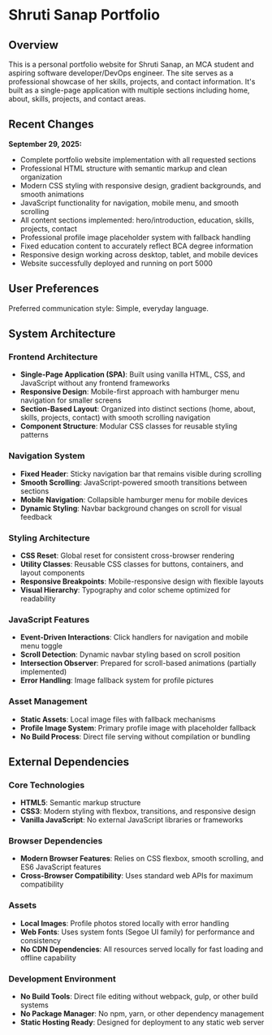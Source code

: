 # Shruti Sanap Portfolio

## Overview

This is a personal portfolio website for Shruti Sanap, an MCA student and aspiring software developer/DevOps engineer. The site serves as a professional showcase of her skills, projects, and contact information. It's built as a single-page application with multiple sections including home, about, skills, projects, and contact areas.

## Recent Changes

**September 29, 2025:**
- Complete portfolio website implementation with all requested sections
- Professional HTML structure with semantic markup and clean organization  
- Modern CSS styling with responsive design, gradient backgrounds, and smooth animations
- JavaScript functionality for navigation, mobile menu, and smooth scrolling
- All content sections implemented: hero/introduction, education, skills, projects, contact
- Professional profile image placeholder system with fallback handling
- Fixed education content to accurately reflect BCA degree information
- Responsive design working across desktop, tablet, and mobile devices
- Website successfully deployed and running on port 5000

## User Preferences

Preferred communication style: Simple, everyday language.

## System Architecture

### Frontend Architecture
- **Single-Page Application (SPA)**: Built using vanilla HTML, CSS, and JavaScript without any frontend frameworks
- **Responsive Design**: Mobile-first approach with hamburger menu navigation for smaller screens
- **Section-Based Layout**: Organized into distinct sections (home, about, skills, projects, contact) with smooth scrolling navigation
- **Component Structure**: Modular CSS classes for reusable styling patterns

### Navigation System
- **Fixed Header**: Sticky navigation bar that remains visible during scrolling
- **Smooth Scrolling**: JavaScript-powered smooth transitions between sections
- **Mobile Navigation**: Collapsible hamburger menu for mobile devices
- **Dynamic Styling**: Navbar background changes on scroll for visual feedback

### Styling Architecture
- **CSS Reset**: Global reset for consistent cross-browser rendering
- **Utility Classes**: Reusable CSS classes for buttons, containers, and layout components
- **Responsive Breakpoints**: Mobile-responsive design with flexible layouts
- **Visual Hierarchy**: Typography and color scheme optimized for readability

### JavaScript Features
- **Event-Driven Interactions**: Click handlers for navigation and mobile menu toggle
- **Scroll Detection**: Dynamic navbar styling based on scroll position
- **Intersection Observer**: Prepared for scroll-based animations (partially implemented)
- **Error Handling**: Image fallback system for profile pictures

### Asset Management
- **Static Assets**: Local image files with fallback mechanisms
- **Profile Image System**: Primary profile image with placeholder fallback
- **No Build Process**: Direct file serving without compilation or bundling

## External Dependencies

### Core Technologies
- **HTML5**: Semantic markup structure
- **CSS3**: Modern styling with flexbox, transitions, and responsive design
- **Vanilla JavaScript**: No external JavaScript libraries or frameworks

### Browser Dependencies
- **Modern Browser Features**: Relies on CSS flexbox, smooth scrolling, and ES6 JavaScript features
- **Cross-Browser Compatibility**: Uses standard web APIs for maximum compatibility

### Assets
- **Local Images**: Profile photos stored locally with error handling
- **Web Fonts**: Uses system fonts (Segoe UI family) for performance and consistency
- **No CDN Dependencies**: All resources served locally for fast loading and offline capability

### Development Environment
- **No Build Tools**: Direct file editing without webpack, gulp, or other build systems
- **No Package Manager**: No npm, yarn, or other dependency management
- **Static Hosting Ready**: Designed for deployment to any static web server